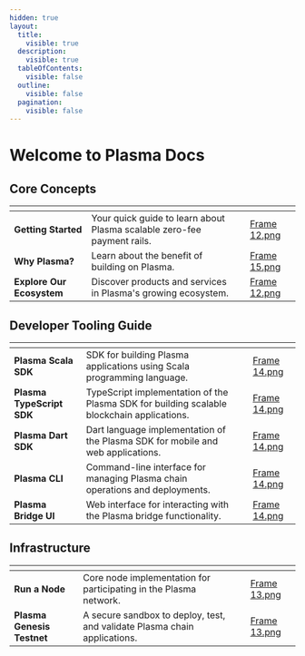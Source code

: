 ```yaml
---
hidden: true
layout:
  title:
    visible: true
  description:
    visible: true
  tableOfContents:
    visible: false
  outline:
    visible: false
  pagination:
    visible: false
---
```


# Welcome to Plasma Docs

## Core Concepts

<table data-view="cards"><thead><tr><th></th><th></th><th></th><th data-hidden data-card-cover data-type="files"></th></tr></thead><tbody><tr><td><strong>Getting Started</strong></td><td>Your quick guide to learn about Plasma scalable zero-fee payment rails.</td><td></td><td><a href=".gitbook/assets/Frame 12.png">Frame 12.png</a></td></tr><tr><td><strong>Why Plasma?</strong></td><td>Learn about the benefit of building on Plasma.</td><td></td><td><a href=".gitbook/assets/Frame 15.png">Frame 15.png</a></td></tr><tr><td><strong>Explore Our Ecosystem</strong></td><td>Discover products and services in Plasma's growing ecosystem.</td><td></td><td><a href=".gitbook/assets/Frame 12.png">Frame 12.png</a></td></tr></tbody></table>

## Developer Tooling Guide

<table data-view="cards"><thead><tr><th></th><th></th><th></th><th data-hidden data-card-cover data-type="files"></th></tr></thead><tbody><tr><td><strong>Plasma Scala SDK</strong></td><td>SDK for building Plasma applications using Scala programming language. </td><td></td><td><a href=".gitbook/assets/Frame 14.png">Frame 14.png</a></td></tr><tr><td><strong>Plasma TypeScript SDK</strong></td><td>TypeScript implementation of the Plasma SDK for building scalable blockchain applications.</td><td></td><td><a href=".gitbook/assets/Frame 14.png">Frame 14.png</a></td></tr><tr><td><strong>Plasma Dart SDK</strong></td><td>Dart language implementation of the Plasma SDK for mobile and web applications. </td><td></td><td><a href=".gitbook/assets/Frame 14.png">Frame 14.png</a></td></tr><tr><td><strong>Plasma CLI</strong></td><td>Command-line interface for managing Plasma chain operations and deployments. </td><td></td><td><a href=".gitbook/assets/Frame 14.png">Frame 14.png</a></td></tr><tr><td><strong>Plasma Bridge UI</strong></td><td>Web interface for interacting with the Plasma bridge functionality. </td><td></td><td><a href=".gitbook/assets/Frame 14.png">Frame 14.png</a></td></tr></tbody></table>

## Infrastructure

<table data-view="cards"><thead><tr><th></th><th></th><th></th><th data-hidden data-card-cover data-type="files"></th></tr></thead><tbody><tr><td><strong>Run a Node</strong></td><td>Core node implementation for participating in the Plasma network. </td><td></td><td><a href=".gitbook/assets/Frame 13.png">Frame 13.png</a></td></tr><tr><td><strong>Plasma Genesis Testnet</strong></td><td>A secure sandbox to deploy, test, and validate Plasma chain applications.</td><td></td><td><a href=".gitbook/assets/Frame 13.png">Frame 13.png</a></td></tr></tbody></table>

